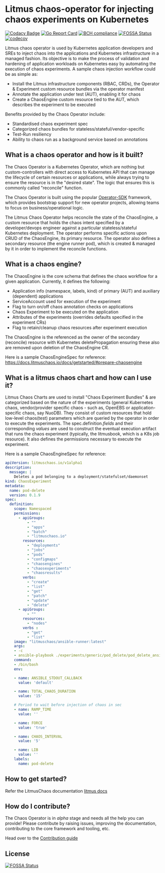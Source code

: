 # Litmus chaos-operator for injecting chaos experiments on Kubernetes

[![Codacy Badge](https://api.codacy.com/project/badge/Grade/2597079b1b5240d3866a6deb4112a2f2)](https://www.codacy.com/manual/litmuschaos/chaos-operator?utm_source=github.com&amp;utm_medium=referral&amp;utm_content=litmuschaos/chaos-operator&amp;utm_campaign=Badge_Grade)
[![Go Report Card](https://goreportcard.com/badge/github.com/litmuschaos/chaos-operator)](https://goreportcard.com/report/github.com/litmuschaos/chaos-operator)
[![BCH compliance](https://bettercodehub.com/edge/badge/litmuschaos/chaos-operator?branch=master)](https://bettercodehub.com/)
[![FOSSA Status](https://app.fossa.io/api/projects/git%2Bgithub.com%2Flitmuschaos%2Fchaos-operator.svg?type=shield)](https://app.fossa.io/projects/git%2Bgithub.com%2Flitmuschaos%2Fchaos-operator?ref=badge_shield)
[![codecov](https://codecov.io/gh/litmuschaos/chaos-operator/branch/master/graph/badge.svg)](https://codecov.io/gh/litmuschaos/chaos-operator)
  
Litmus chaos operator is used by Kubernetes application developers and SREs to inject chaos into the applications 
and Kubernetes infrastructure in a managed fashion. Its objective is to make the process of validation and 
hardening of application workloads on Kubernetes easy by automating the execution of chaos experiments. A sample chaos 
injection workflow could be as simple as:

  - Install the Litmus infrastructure components (RBAC, CRDs), the Operator & Experiment custom resource bundles via the operator manifest
  - Annotate the application under test (AUT), enabling it for chaos
  - Create a ChaosEngine custom resource tied to the AUT, which describes the experiment to be executed 

Benefits provided by the Chaos Operator include: 

  - Standardised chaos experiment spec 
  - Categorized chaos bundles for stateless/stateful/vendor-specific
  - Test-Run resiliency 
  - Ability to chaos run as a background service based on annotations

## What is a chaos operator and how is it built?

The Chaos Operator is a Kubernetes Operator, which are nothing but custom-controllers with direct access to Kubernetes API
that can manage the lifecycle of certain resources or applications, while always trying to ensure the resource is in the "desired
state". The logic that ensures this is commonly called "reconcile" function.

The Chaos Operator is built using the popular [Operator-SDK](https://github.com/operator-framework/operator-sdk/) framework, 
which provides bootstrap support for new operator projects, allowing teams to focus on business/operational logic. 

The Litmus Chaos Operator helps reconcile the state of the ChaosEngine, a custom resource that holds the chaos intent 
specified by a developer/devops engineer against a particular stateless/stateful Kubernetes deployment. The operator performs
specific actions upon CRUD of the ChaosEngine, its primary resource. The operator also defines a secondary resource (the engine 
runner pod), which is created & managed by it in order to implement the reconcile functions. 

## What is a chaos engine?

The ChaosEngine is the core schema that defines the chaos workflow for a given application. Currently, it defines the following:

  - Application info (namespace, labels, kind) of primary (AUT) and auxiliary (dependent) applications 
  - ServiceAccount used for execution of the experiment
  - Flag to turn on/off chaos annotation checks on applications
  - Chaos Experiment to be executed on the application
  - Attributes of the experiments (overrides defaults specified in the experiment CRs)
  - Flag to retain/cleanup chaos resources after experiment execution

The ChaosEngine is the referenced as the owner of the secondary (reconcile) resource with Kubernetes deletePropagation 
ensuring these also are removed upon deletion of the ChaosEngine CR.

Here is a sample ChaosEngineSpec for reference: https://docs.litmuschaos.io/docs/getstarted/#prepare-chaosengine

## What is a litmus chaos chart and how can I use it?

Litmus Chaos Charts are used to install "Chaos Experiment Bundles" & are categorized based on the nature
of the experiments (general Kubernetes chaos, vendor/provider specific chaos - such as, OpenEBS or 
application-specific chaos, say NuoDB). They consist of custom resources that hold low-level chaos(test) 
parameters which are queried by the operator in order to execute the experiments. The spec.definition._fields_
and their corresponding _values_ are used to construct the eventual execution artifact that runs the chaos 
experiment (typically, the litmusbook, which is a K8s job resource). It also defines the permissions necessary 
to execute the experiment.  

Here is a sample ChaosEngineSpec for reference:

```yaml
apiVersion: litmuschaos.io/v1alpha1
description:
  message: |
    Deletes a pod belonging to a deployment/statefulset/daemonset
kind: ChaosExperiment
metadata:
  name: pod-delete
  version: 0.1.9
spec:
  definition:
    scope: Namespaced
    permissions:
      - apiGroups:
          - ""
          - "apps"
          - "batch"
          - "litmuschaos.io"
        resources:
          - "deployments"
          - "jobs"
          - "pods"
          - "configmaps"
          - "chaosengines"
          - "chaosexperiments"
          - "chaosresults"
        verbs:
          - "create"
          - "list"
          - "get"
          - "patch"
          - "update"
          - "delete"
      - apiGroups:
          - ""
        resources: 
          - "nodes"
        verbs :
          - "get"
          - "list"
    image: "litmuschaos/ansible-runner:latest"
    args:
    - -c
    - ansible-playbook ./experiments/generic/pod_delete/pod_delete_ansible_logic.yml -i /etc/ansible/hosts -vv; exit 0
    command:
    - /bin/bash
    env:

    - name: ANSIBLE_STDOUT_CALLBACK
      value: 'default'

    - name: TOTAL_CHAOS_DURATION
      value: '15'

    # Period to wait before injection of chaos in sec
    - name: RAMP_TIME
      value: ''

    - name: FORCE
      value: 'true'

    - name: CHAOS_INTERVAL
      value: '5'

    - name: LIB
      value: ''    
    labels:
      name: pod-delete
```

## How to get started?

Refer the LitmusChaos documentation [litmus docs](https://docs.litmuschaos.io)

## How do I contribute?

The Chaos Operator is in _alpha_ stage and needs all the help you can provide! Please contribute by raising issues, 
improving the documentation, contributing to the core framework and tooling, etc.

Head over to the [Contribution guide](CONTRIBUTING.md)

## License
[![FOSSA Status](https://app.fossa.io/api/projects/git%2Bgithub.com%2Flitmuschaos%2Fchaos-operator.svg?type=large)](https://app.fossa.io/projects/git%2Bgithub.com%2Flitmuschaos%2Fchaos-operator?ref=badge_large)
